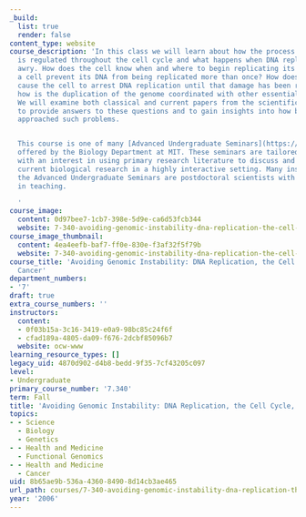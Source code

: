 ```yaml
---
_build:
  list: true
  render: false
content_type: website
course_description: 'In this class we will learn about how the process of DNA replication
  is regulated throughout the cell cycle and what happens when DNA replication goes
  awry. How does the cell know when and where to begin replicating its DNA? How does
  a cell prevent its DNA from being replicated more than once? How does damaged DNA
  cause the cell to arrest DNA replication until that damage has been repaired? And
  how is the duplication of the genome coordinated with other essential processes?
  We will examine both classical and current papers from the scientific literature
  to provide answers to these questions and to gain insights into how biologists have
  approached such problems.


  This course is one of many [Advanced Undergraduate Seminars](https://biology.mit.edu/undergraduate/course_listings/advanced_undergraduate_seminars)
  offered by the Biology Department at MIT. These seminars are tailored for students
  with an interest in using primary research literature to discuss and learn about
  current biological research in a highly interactive setting. Many instructors of
  the Advanced Undergraduate Seminars are postdoctoral scientists with a strong interest
  in teaching.

  '
course_image:
  content: 0d97bee7-1cb7-398e-5d9e-ca6d53fcb344
  website: 7-340-avoiding-genomic-instability-dna-replication-the-cell-cycle-and-cancer-fall-2006
course_image_thumbnail:
  content: 4ea4eefb-baf7-ff0e-830e-f3af32f5f79b
  website: 7-340-avoiding-genomic-instability-dna-replication-the-cell-cycle-and-cancer-fall-2006
course_title: 'Avoiding Genomic Instability: DNA Replication, the Cell Cycle, and
  Cancer'
department_numbers:
- '7'
draft: true
extra_course_numbers: ''
instructors:
  content:
  - 0f03b15a-3c16-3419-e0a9-98bc85c24f6f
  - cfad189a-4805-da09-f676-2dcbf85096b7
  website: ocw-www
learning_resource_types: []
legacy_uid: 4870d902-d4b8-bedd-9f35-7cf43205c097
level:
- Undergraduate
primary_course_number: '7.340'
term: Fall
title: 'Avoiding Genomic Instability: DNA Replication, the Cell Cycle, and Cancer'
topics:
- - Science
  - Biology
  - Genetics
- - Health and Medicine
  - Functional Genomics
- - Health and Medicine
  - Cancer
uid: 8b65ae9b-536a-4360-8490-8d14cb3ae465
url_path: courses/7-340-avoiding-genomic-instability-dna-replication-the-cell-cycle-and-cancer-fall-2006
year: '2006'
---
```

